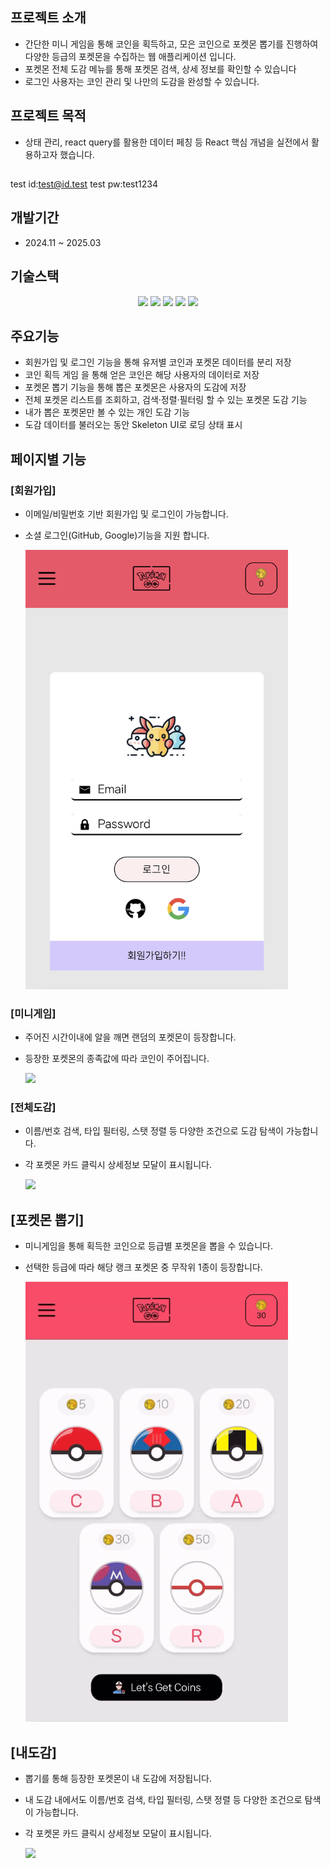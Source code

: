 ## 프로젝트 소개

- 간단한 미니 게임을 통해 코인을 획득하고, 모은 코인으로 포켓몬 뽑기를 진행하여 다양한 등급의 포켓몬을 수집하는 웹 애플리케이션 입니다.
- 포켓몬 전체 도감 메뉴를 통해 포켓몬 검색, 상세 정보를 확인할 수 있습니다
- 로그인 사용자는 코인 관리 및 나만의 도감을 완성할 수 있습니다.

## 프로젝트 목적

- 상태 관리, react query를 활용한 데이터 페칭 등 React 핵심 개념을 실전에서 활용하고자 했습니다.

##

test id:test@id.test
test pw:test1234

## 개발기간

- 2024.11 ~ 2025.03

## 기술스택

<p align="center">
  <img src="https://img.shields.io/badge/Next.js-000000?style=for-the-badge&logo=nextdotjs&logoColor=white"/>
  <img src="https://img.shields.io/badge/React_Context-61DAFB?style=for-the-badge&logo=react&logoColor=white"/>
  <img src="https://img.shields.io/badge/ReactQuery-FF4154?style=for-the-badge&logo=reactquery&logoColor=white"/>
  <img src="https://img.shields.io/badge/TailwindCSS-06B6D4?style=for-the-badge&logo=tailwindcss&logoColor=white"/>
  <img src="https://img.shields.io/badge/Firebase-FFCA28?style=for-the-badge&logo=firebase&logoColor=black"/>
</p>

## 주요기능

- 회원가입 및 로그인 기능을 통해 유저별 코인과 포켓몬 데이터를 분리 저장
- 코인 획득 게임 을 통해 얻은 코인은 해당 사용자의 데이터로 저장
- 포켓몬 뽑기 기능을 통해 뽑은 포켓몬은 사용자의 도감에 저장
- 전체 포켓몬 리스트를 조회하고, 검색·정렬·필터링 할 수 있는 포켓몬 도감 기능
- 내가 뽑은 포켓몬만 볼 수 있는 개인 도감 기능
- 도감 데이터를 불러오는 동안 Skeleton UI로 로딩 상태 표시

## 페이지별 기능

### [회원가입]

- 이메일/비밀번호 기반 회원가입 및 로그인이 가능합니다.
- 소셜 로그인(GitHub, Google)기능을 지원 합니다.

  <img src="./public/img/singup_page.png" width="420"/>

### [미니게임]

- 주어진 시간이내에 알을 깨면 랜덤의 포켓몬이 등장합니다.
- 등장한 포켓몬의 종족값에 따라 코인이 주어집니다.

  <img src="./public/img/game_page.gif" width="420"/>

### [전체도감]

- 이름/번호 검색, 타입 필터링, 스탯 정렬 등 다양한 조건으로 도감 탐색이 가능합니다.
- 각 포켓몬 카드 클릭시 상세정보 모달이 표시됩니다.

  <img src="./public/img/book_page.gif" width="420"/>

## [포켓몬 뽑기]

- 미니게임을 통해 획득한 코인으로 등급별 포켓몬을 뽑을 수 있습니다.
- 선택한 등급에 따라 해당 랭크 포켓몬 중 무작위 1종이 등장합니다.

  <img src="./public/img/gacha_page.gif" width="420"/>

## [내도감]

- 뽑기를 통해 등장한 포켓몬이 내 도감에 저장됩니다.
- 내 도감 내에서도 이름/번호 검색, 타입 필터링, 스탯 정렬 등 다양한 조건으로 탐색이 가능합니다.
- 각 포켓몬 카드 클릭시 상세정보 모달이 표시됩니다.

  <img src="./public/img/mybook_page.gif" width="420"/>
